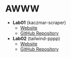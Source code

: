 # AWWW
- **Lab01** (kaczmar-scraper)
  - [Website](https://pawnowocien.github.io/kaczmar-scraper/)
  - [GitHub Repository](https://github.com/pawnowocien/kaczmar-scraper)
- **Lab02** (tailwind-pppp)
  - [Website](https://pawnowocien.github.io/tailwind-pppp/src/)
  - [GitHub Repository](https://github.com/pawnowocien/tailwind-pppp)
